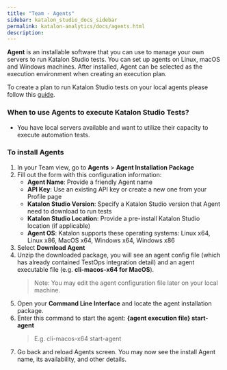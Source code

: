 ```yaml
---
title: "Team - Agents" 
sidebar: katalon_studio_docs_sidebar
permalink: katalon-analytics/docs/agents.html 
description: 
---
```

**Agent** is an installable software that you can use to manage your own servers to run Katalon Studio tests. You can set up agents on Linux, macOS and Windows machines. After installed, Agent can be selected as the execution environment when creating an execution plan. 

To create a plan to run Katalon Studio tests on your local agents please follow this [guide](grid-local-agents.html).

### When to use Agents to execute Katalon Studio Tests? 
* You have local servers available and want to utilize their capacity to execute automation tests.

### To install Agents
1. In your Team view, go to **Agents** > **Agent Installation Package**
2. Fill out the form with this configuration information: 
    * **Agent Name**: Provide a friendly Agent name
    * **API Key**: Use an existing API key or create a new one from your Profile page
    * **Katalon Studio Version**: Specify a Katalon Studio version that Agent need to download to run tests 
    * **Katalon Studio Location**: Provide a pre-install Katalon Studio location (if applicable)  
    * **Agent OS**: Katalon supports these operating systems: Linux x64, Linux x86, MacOS x64, Windows x64, Windows x86
3. Select **Download Agent**
4. Unzip the downloaded package, you will see an agent config file (which has already contained TestOps integration detail) and an agent executable file (e.g. **cli-macos-x64 for MacOS**). 
    > Note: You may edit the agent configuration file later on your local machine.
 5. Open your **Command Line Interface** and locate the agent installation package. 
6. Enter this command to start the agent: **{agent execution file} start-agent**
    > E.g. cli-macos-x64 start-agent 
7. Go back and reload Agents screen. You may now see the install Agent name, its availability, and other details. 